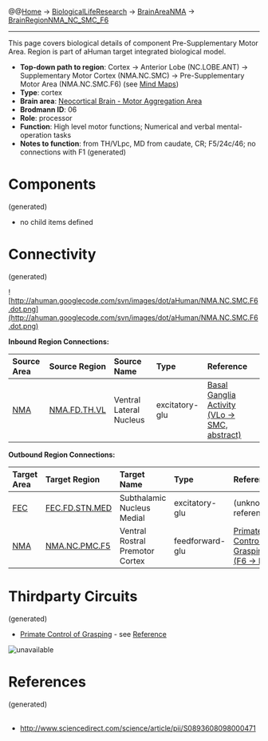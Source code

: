 @@[Home](Home.md) -> [BiologicalLifeResearch](BiologicalLifeResearch.md) -> [BrainAreaNMA](BrainAreaNMA.md) -> [BrainRegionNMA\_NC\_SMC\_F6](BrainRegionNMA_NC_SMC_F6.md)

---


This page covers biological details of component Pre-Supplementary Motor Area.
Region is part of aHuman target integrated biological model.

  * **Top-down path to region**: Cortex -> Anterior Lobe (NC.LOBE.ANT) -> Supplementary Motor Cortex (NMA.NC.SMC) -> Pre-Supplementary Motor Area (NMA.NC.SMC.F6) (see [Mind Maps](OverallMindMaps.md))
  * **Type**: cortex
  * **Brain area**: [Neocortical Brain - Motor Aggregation Area](BrainAreaNMA.md)
  * **Brodmann ID**: 06
  * **Role**: processor
  * **Function**: High level motor functions; Numerical and verbal mental-operation tasks
  * **Notes to function**: from TH/VLpc, MD from caudate, CR; F5/24c/46; no connections with F1
(generated)
# Components #
(generated)


  * no child items defined

# Connectivity #
(generated)


![http://ahuman.googlecode.com/svn/images/dot/aHuman/NMA.NC.SMC.F6.dot.png](http://ahuman.googlecode.com/svn/images/dot/aHuman/NMA.NC.SMC.F6.dot.png)

**Inbound Region Connections:**

| **Source Area** | **Source Region** | **Source Name** | **Type** | **Reference** |
|:----------------|:------------------|:----------------|:---------|:--------------|
| [NMA](BrainAreaNMA.md) | [NMA.FD.TH.VL](BrainRegionNMA_FD_TH_VL.md) | Ventral Lateral Nucleus | excitatory-glu | [Basal Ganglia Activity (VLo -> SMC, abstract)](http://thebrain.mcgill.ca/flash/a/a_06/a_06_cr/a_06_cr_mou/a_06_cr_mou.html) |

**Outbound Region Connections:**

| **Target Area** | **Target Region** | **Target Name** | **Type** | **Reference** |
|:----------------|:------------------|:----------------|:---------|:--------------|
| [FEC](BrainAreaFEC.md) | [FEC.FD.STN.MED](BrainRegionFEC_FD_STN_MED.md) | Subthalamic Nucleus Medial | excitatory-glu | (unknown reference) |
| [NMA](BrainAreaNMA.md) | [NMA.NC.PMC.F5](BrainRegionNMA_NC_PMC_F5.md) | Ventral Rostral Premotor Cortex | feedforward-glu | [Primate Control of Grasping (F6 -> F5)](http://www.sciencedirect.com/science/article/pii/S0893608098000471) |

# Thirdparty Circuits #
(generated)

  * [Primate Control of Grasping](http://ars.els-cdn.com/content/image/1-s2.0-S0893608098000471-gr6.gif) - see [Reference](http://www.sciencedirect.com/science/article/pii/S0893608098000471)

<img src='http://ars.els-cdn.com/content/image/1-s2.0-S0893608098000471-gr6.gif' alt='unavailable'>


<h1>References</h1>
(generated)<br>
<br>
<ul><li><a href='http://www.sciencedirect.com/science/article/pii/S0893608098000471'>http://www.sciencedirect.com/science/article/pii/S0893608098000471</a></li></ul>
